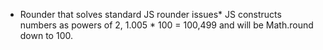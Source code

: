 * Rounder that solves standard JS rounder issues*
JS constructs numbers as powers of 2, 1.005 * 100 = 100,499 and will be Math.round down to 100.
